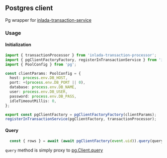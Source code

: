 ## Postgres client

Pg wrapper for [inlada-transaction-service](https://github.com/sandr39/inlada-transaction-processor)

### Usage

#### Initialization
```typescript
import { transactionProcessor } from 'inlada-transaction-processor';
import { pgClientFactoryFactory, registerInTransactionService } from 'inlada-postgresql-client';
import { PoolConfig } from 'pg';

const clientParams: PoolConfig = {
  host: process.env.DB_HOST,
  port: +(process.env.DB_PORT || 0),
  database: process.env.DB_NAME,
  user: process.env.DB_USER,
  password: process.env.DB_PASS,
  idleTimeoutMillis: 0,
};

export const pgClientFactory = pgClientFactoryFactory(clientParams);
registerInTransactionService(pgClientFactory, transactionProcessor);
```
#### Query
```typescript
  const { rows } = await (await pgClientFactory(event.uid)).query(query, params);
```

`query` method is simply proxy to [pg.Client.query](https://node-postgres.com/api/client#clientquery)
